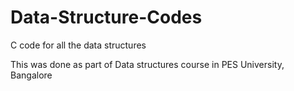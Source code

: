 # Data-Structure-Codes

C code for all the data structures

This was done as part of Data structures course in PES University, Bangalore
